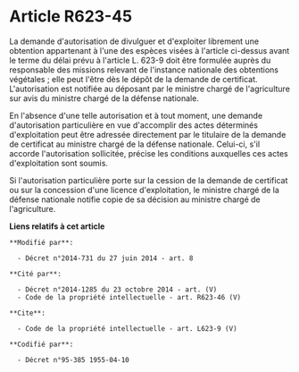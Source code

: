# Article R623-45

La demande d'autorisation de divulguer et d'exploiter librement une obtention appartenant à l'une des espèces visées à
l'article ci-dessus avant le terme du délai prévu à l'article L. 623-9 doit être formulée auprès du responsable des missions
relevant de l'instance nationale des obtentions végétales ; elle peut l'être dès le dépôt de la demande de certificat.
L'autorisation est notifiée au déposant par le ministre chargé de l'agriculture sur avis du ministre chargé de la défense
nationale. 

En l'absence d'une telle autorisation et à tout moment, une demande d'autorisation particulière en vue d'accomplir des actes
déterminés d'exploitation peut être adressée directement par le titulaire de la demande de certificat au ministre chargé de
la défense nationale. Celui-ci, s'il accorde l'autorisation sollicitée, précise les conditions auxquelles ces actes
d'exploitation sont soumis. 

Si l'autorisation particulière porte sur la cession de la demande de certificat ou sur la concession d'une licence
d'exploitation, le ministre chargé de la défense nationale notifie copie de sa décision au ministre chargé de l'agriculture.

**Liens relatifs à cet article**

	**Modifié par**:

	  - Décret n°2014-731 du 27 juin 2014 - art. 8

	**Cité par**:

	  - Décret n°2014-1285 du 23 octobre 2014 - art. (V)
	  - Code de la propriété intellectuelle - art. R623-46 (V)

	**Cite**:

	  - Code de la propriété intellectuelle - art. L623-9 (V)

	**Codifié par**:

	  - Décret n°95-385 1955-04-10

